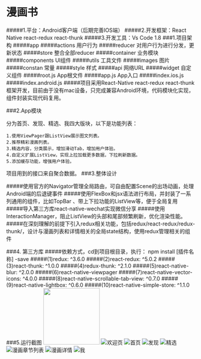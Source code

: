 # 漫画书
#####1.平台：Android客户端（后期完善IOS端）
#####2.开发框架：React Native     react-redux     react-thunk
#####3.开发工具：Vs Code 1.8
###1.项目架构
#####app
#####actions 用户行为
#####reducer 对用户行为进行分发，更新状态
#####store   整合全部reducer
#####container  业务模块
#####components UI组件
#####utils      工具文件
#####images     图片
#####constan    常量
#####style      样式
#####api        网络URL
#####widget     自定义组件
#####root.js    App根文件
#####app.js     App入口
#####index.ios.js
#####index.android.js
#####项目采用React-Native   react-redux   react-thunk框架开发，目前由于没有mac设备，只完成兼容Android环境，代码模块化实现，组件封装实现代码复用。

###2.App模块

 分为首页、发现、精选、我四大版块，以下是功能列表：

    1.使用ViewPager跟ListView展示图文列表。
    2.推荐精彩漫画列表。
    3.精选内容，分类展示，增加滑动Tab，增加用户体验。
    4.自定义扩展ListView，实现上拉加载更多数据，下拉刷新数据。
    5.添加缓存功能，增强用户体验。

项目用到的接口来自聚合数据。
###3.整体设计

#####使用官方的Navigator管理全局路由，可自由配置Scene的出场动画，处理Android端的后退键事件
#####使用FlexBox和jsx语法进行布局，并封装了一系列通用的组件，比如TopBar 、带上下拉功能的ListView等，便于全局复用
#####导入第三方库react-native-wechat实现微信分享
#####使用InteractionManager，阻止ListView的头部和尾部频繁刷新，优化渲染性能。
#####在深刻理解的前提下引入redux相关功能，包括redux/react-redux/redux-thunk/，设计与漫画列表和详情相关的全局state结构，使用redux管理相关的组件

###4. 第三方库 
#####依赖方式，cd到项目根目录，执行： npm install [插件名称] -save
#####(1)redux: ^3.6.0
#####(2)react-redux: ^5.0.2
#####(3)react-thunk: ^1.0.0
#####(4)redux-thunk: ^2.1.0
#####(5)react-native-blur: ^2.0.0
#####(6)react-native-viewpager
#####(7)react-native-vector-icons: ^4.0.0
#####(8)react-native-scrollable-tab-view: ^0.7.0
#####(9)react-native-lightbox: ^0.6.0
#####(10)react-native-simple-store: ^1.1.0
###5.运行截图
<img width="150" height="150" src="http://img.blog.csdn.net/20170210111205969"/>
![](http://img.blog.csdn.net/20170210111205969 "欢迎页") 
![](http://img.blog.csdn.net/20170210110535276 "首页") 
![](http://img.blog.csdn.net/20170210111244016 "发现") 
![](http://img.blog.csdn.net/20170210111336377 "精选") 
![](http://img.blog.csdn.net/20170210111512390 "漫画章节列表") 
![](http://img.blog.csdn.net/20170210111557077 "漫画详情") 
![](http://img.blog.csdn.net/20170210110405349 "我") 
